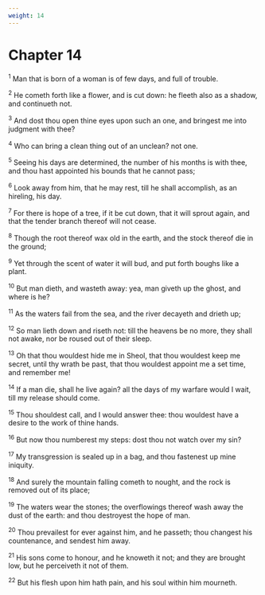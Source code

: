 ```yaml
---
weight: 14
---
```


# Chapter 14

<sup>1</sup> Man that is born of a woman is of few days, and full of trouble. 

<sup>2</sup> He cometh forth like a flower, and is cut down: he fleeth also as a shadow, and continueth not. 

<sup>3</sup> And dost thou open thine eyes upon such an one, and bringest me into judgment with thee? 

<sup>4</sup> Who can bring a clean thing out of an unclean? not one. 

<sup>5</sup> Seeing his days are determined, the number of his months is with thee, and thou hast appointed his bounds that he cannot pass; 

<sup>6</sup> Look away from him, that he may rest, till he shall accomplish, as an hireling, his day. 

<sup>7</sup> For there is hope of a tree, if it be cut down, that it will sprout again, and that the tender branch thereof will not cease. 

<sup>8</sup> Though the root thereof wax old in the earth, and the stock thereof die in the ground; 

<sup>9</sup> Yet through the scent of water it will bud, and put forth boughs like a plant. 

<sup>10</sup> But man dieth, and wasteth away: yea, man giveth up the ghost, and where is he? 

<sup>11</sup> As the waters fail from the sea, and the river decayeth and drieth up; 

<sup>12</sup> So man lieth down and riseth not: till the heavens be no more, they shall not awake, nor be roused out of their sleep. 

<sup>13</sup> Oh that thou wouldest hide me in Sheol, that thou wouldest keep me secret, until thy wrath be past, that thou wouldest appoint me a set time, and remember me! 

<sup>14</sup> If a man die, shall he live again? all the days of my warfare would I wait, till my release should come. 

<sup>15</sup> Thou shouldest call, and I would answer thee: thou wouldest have a desire to the work of thine hands. 

<sup>16</sup> But now thou numberest my steps: dost thou not watch over my sin? 

<sup>17</sup> My transgression is sealed up in a bag, and thou fastenest up mine iniquity. 

<sup>18</sup> And surely the mountain falling cometh to nought, and the rock is removed out of its place; 

<sup>19</sup> The waters wear the stones; the overflowings thereof wash away the dust of the earth: and thou destroyest the hope of man. 

<sup>20</sup> Thou prevailest for ever against him, and he passeth; thou changest his countenance, and sendest him away. 

<sup>21</sup> His sons come to honour, and he knoweth it not; and they are brought low, but he perceiveth it not of them. 

<sup>22</sup> But his flesh upon him hath pain, and his soul within him mourneth. 


